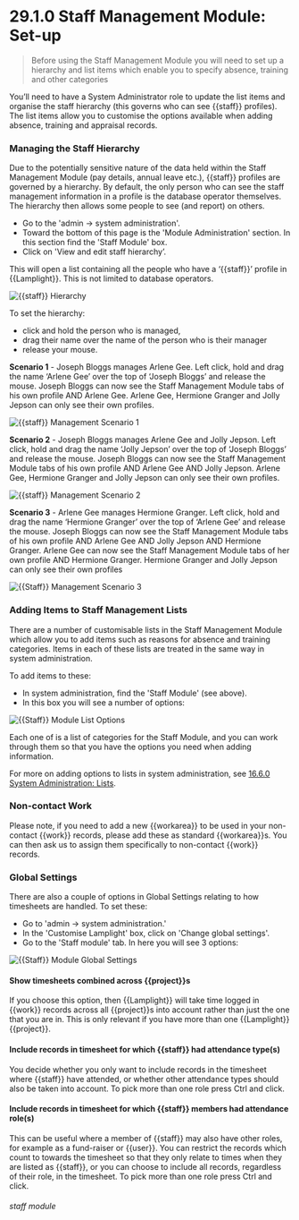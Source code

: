 # 29.1.0 Staff Management Module: Set-up

> Before using the Staff Management Module you will need to set up a hierarchy and list items which enable you to specify absence, training and other categories




You’ll need to have a System Administrator role to update the list items and organise the staff hierarchy (this governs who can see {{staff}} profiles). The list items allow you to customise the options available when adding absence, training and appraisal records.

### Managing the Staff Hierarchy  

Due to the potentially sensitive nature of the data held within the Staff Management Module (pay details, annual leave etc.), {{staff}} profiles are governed by a hierarchy. By default, the only person who can see the staff management information in a profile is the database operator themselves. The hierarchy then allows some people to see (and report) on others. 

- Go to the 'admin -> system administration'.
- Toward the bottom of this page is the 'Module Administration' section. In this section find the 'Staff Module' box.
- Click on 'View and edit staff hierarchy’.

This will open a list containing all the people who have a ‘{{staff}}’ profile in {{Lamplight}}. This is not limited to database operators. 

![{{staff}} Hierarchy](29.1.0d.png)

To set the hierarchy:
- click and hold the person who is managed, 
- drag their name over the name of the person who is their manager  
- release your mouse.

**Scenario 1** - Joseph Bloggs manages Arlene Gee.
   Left click, hold and drag the name ‘Arlene Gee’ over the top of ‘Joseph Bloggs’ and release the mouse. Joseph Bloggs can now see the Staff Management Module tabs of his own profile AND Arlene Gee. Arlene Gee, Hermione Granger and Jolly Jepson can only see their own profiles.

![{{staff}} Management Scenario 1](29.1.0a.png)

**Scenario 2** - Joseph Bloggs manages Arlene Gee and Jolly Jepson.
   Left click, hold and drag the name ‘Jolly Jepson’ over the top of ‘Joseph Bloggs’ and release the mouse. Joseph Bloggs can now see the Staff Management Module tabs of his own profile AND Arlene Gee AND Jolly Jepson. Arlene Gee, Hermione Granger and Jolly Jepson can only see their own profiles.
   
![{{staff}} Management Scenario 2](29.1.0b.png)

**Scenario 3** - Arlene Gee manages Hermione Granger.
  Left click, hold and drag the name ‘Hermione Granger’ over the top of ‘Arlene Gee’ and release the mouse. Joseph Bloggs can now see the Staff Management Module tabs of his own profile AND Arlene Gee AND Jolly Jepson AND Hermione Granger. Arlene Gee can now see the Staff Management Module tabs of her own profile AND Hermione Granger. Hermione Granger and Jolly Jepson can only see their own profiles
 
![{{Staff}} Management Scenario 3](29.1.0c.png)

### Adding Items to Staff Management Lists

There are a number of customisable lists in the Staff Management Module which allow you to add items such as reasons for absence and training categories. Items in each of these lists are treated in the same way in system administration. 

To add items to these:
- In system administration, find the 'Staff Module' (see above).
- In this box you will see a number of options:

![{{Staff}} Module List Options](29.1.0e.png)

Each one of is a list of categories for the Staff Module, and you can work through them so that you have the options you need when adding information. 

For more on adding options to lists in system administration, see [16.6.0 System Administration: Lists](/help/index/p/16.6.0).

### Non-contact Work

Please note, if you need to add a new {{workarea}} to be used in your non-contact {{work}} records, please add these as standard {{workarea}}s. You can then ask us to assign them specifically to non-contact {{work}} records.

### Global Settings

There are also a couple of options in Global Settings relating to how timesheets are handled. To set these:

- Go to 'admin -> system administration.'
- In the 'Customise Lamplight' box, click on 'Change global settings'. 
- Go to the 'Staff module' tab.
In here you will see 3 options:

![{{Staff}} Module Global Settings](29.1.0f.png)

#### Show timesheets combined across {{project}}s

If you choose this option, then {{Lamplight}} will take time logged in {{work}} records across all {{project}}s into account rather than just the one that you are in. This is only relevant if you have more than one {{Lamplight}} {{project}}.

#### Include records in timesheet for which {{staff}} had attendance type(s)

You decide whether you only want to include records in the timesheet where {{staff}} have attended, or whether other attendance types should also be taken into account. To pick more than one role press Ctrl and click. 
 
#### Include records in timesheet for which {{staff}} members had attendance role(s)

This can be useful where a member of {{staff}} may also have other roles, for example as a fund-raiser or {{user}}. You can restrict the records which count to towards the timesheet so that they only relate to times when they are listed as {{staff}}, or you can choose to include all records, regardless of their role, in the timesheet. To pick more than one role press Ctrl and click. 


###### staff module
